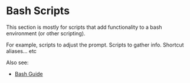 # Bash Scripts

This section is mostly for scripts that add functionality to a bash environment (or other scripting).

For example, scripts to adjust the prompt.  Scripts to gather info.   Shortcut aliases... etc

Also see:
 * [Bash Guide](../guides/Bash_Guide.md)

